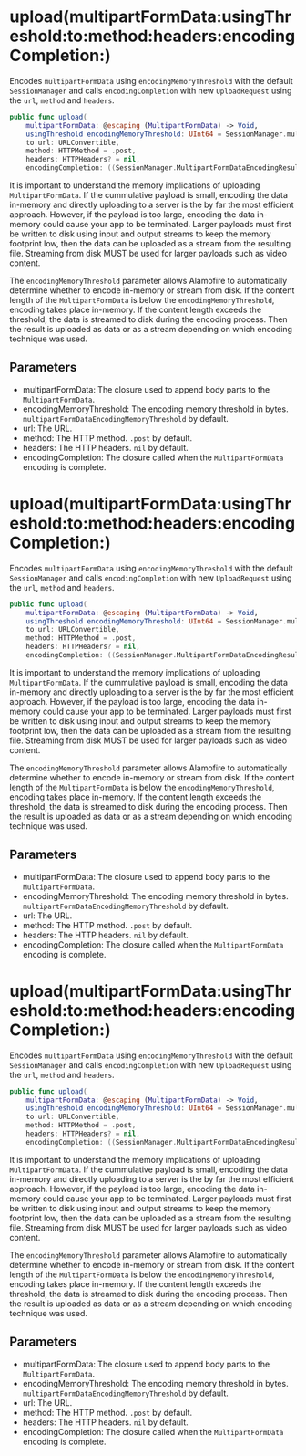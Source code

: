 # upload(multipartFormData:usingThreshold:to:method:headers:encodingCompletion:)

Encodes `multipartFormData` using `encodingMemoryThreshold` with the default `SessionManager` and calls
`encodingCompletion` with new `UploadRequest` using the `url`, `method` and `headers`.

``` swift
public func upload(
    multipartFormData: @escaping (MultipartFormData) -> Void,
    usingThreshold encodingMemoryThreshold: UInt64 = SessionManager.multipartFormDataEncodingMemoryThreshold,
    to url: URLConvertible,
    method: HTTPMethod = .post,
    headers: HTTPHeaders? = nil,
    encodingCompletion: ((SessionManager.MultipartFormDataEncodingResult) -> Void)?)
```

It is important to understand the memory implications of uploading `MultipartFormData`. If the cummulative
payload is small, encoding the data in-memory and directly uploading to a server is the by far the most
efficient approach. However, if the payload is too large, encoding the data in-memory could cause your app to
be terminated. Larger payloads must first be written to disk using input and output streams to keep the memory
footprint low, then the data can be uploaded as a stream from the resulting file. Streaming from disk MUST be
used for larger payloads such as video content.

The `encodingMemoryThreshold` parameter allows Alamofire to automatically determine whether to encode in-memory
or stream from disk. If the content length of the `MultipartFormData` is below the `encodingMemoryThreshold`,
encoding takes place in-memory. If the content length exceeds the threshold, the data is streamed to disk
during the encoding process. Then the result is uploaded as data or as a stream depending on which encoding
technique was used.

## Parameters

  - multipartFormData: The closure used to append body parts to the `MultipartFormData`.
  - encodingMemoryThreshold: The encoding memory threshold in bytes. `multipartFormDataEncodingMemoryThreshold` by default.
  - url: The URL.
  - method: The HTTP method. `.post` by default.
  - headers: The HTTP headers. `nil` by default.
  - encodingCompletion: The closure called when the `MultipartFormData` encoding is complete.

# upload(multipartFormData:usingThreshold:to:method:headers:encodingCompletion:)

Encodes `multipartFormData` using `encodingMemoryThreshold` with the default `SessionManager` and calls
`encodingCompletion` with new `UploadRequest` using the `url`, `method` and `headers`.

``` swift
public func upload(
    multipartFormData: @escaping (MultipartFormData) -> Void,
    usingThreshold encodingMemoryThreshold: UInt64 = SessionManager.multipartFormDataEncodingMemoryThreshold,
    to url: URLConvertible,
    method: HTTPMethod = .post,
    headers: HTTPHeaders? = nil,
    encodingCompletion: ((SessionManager.MultipartFormDataEncodingResult) -> Void)?)
```

It is important to understand the memory implications of uploading `MultipartFormData`. If the cummulative
payload is small, encoding the data in-memory and directly uploading to a server is the by far the most
efficient approach. However, if the payload is too large, encoding the data in-memory could cause your app to
be terminated. Larger payloads must first be written to disk using input and output streams to keep the memory
footprint low, then the data can be uploaded as a stream from the resulting file. Streaming from disk MUST be
used for larger payloads such as video content.

The `encodingMemoryThreshold` parameter allows Alamofire to automatically determine whether to encode in-memory
or stream from disk. If the content length of the `MultipartFormData` is below the `encodingMemoryThreshold`,
encoding takes place in-memory. If the content length exceeds the threshold, the data is streamed to disk
during the encoding process. Then the result is uploaded as data or as a stream depending on which encoding
technique was used.

## Parameters

  - multipartFormData: The closure used to append body parts to the `MultipartFormData`.
  - encodingMemoryThreshold: The encoding memory threshold in bytes. `multipartFormDataEncodingMemoryThreshold` by default.
  - url: The URL.
  - method: The HTTP method. `.post` by default.
  - headers: The HTTP headers. `nil` by default.
  - encodingCompletion: The closure called when the `MultipartFormData` encoding is complete.

# upload(multipartFormData:usingThreshold:to:method:headers:encodingCompletion:)

Encodes `multipartFormData` using `encodingMemoryThreshold` with the default `SessionManager` and calls
`encodingCompletion` with new `UploadRequest` using the `url`, `method` and `headers`.

``` swift
public func upload(
    multipartFormData: @escaping (MultipartFormData) -> Void,
    usingThreshold encodingMemoryThreshold: UInt64 = SessionManager.multipartFormDataEncodingMemoryThreshold,
    to url: URLConvertible,
    method: HTTPMethod = .post,
    headers: HTTPHeaders? = nil,
    encodingCompletion: ((SessionManager.MultipartFormDataEncodingResult) -> Void)?)
```

It is important to understand the memory implications of uploading `MultipartFormData`. If the cummulative
payload is small, encoding the data in-memory and directly uploading to a server is the by far the most
efficient approach. However, if the payload is too large, encoding the data in-memory could cause your app to
be terminated. Larger payloads must first be written to disk using input and output streams to keep the memory
footprint low, then the data can be uploaded as a stream from the resulting file. Streaming from disk MUST be
used for larger payloads such as video content.

The `encodingMemoryThreshold` parameter allows Alamofire to automatically determine whether to encode in-memory
or stream from disk. If the content length of the `MultipartFormData` is below the `encodingMemoryThreshold`,
encoding takes place in-memory. If the content length exceeds the threshold, the data is streamed to disk
during the encoding process. Then the result is uploaded as data or as a stream depending on which encoding
technique was used.

## Parameters

  - multipartFormData: The closure used to append body parts to the `MultipartFormData`.
  - encodingMemoryThreshold: The encoding memory threshold in bytes. `multipartFormDataEncodingMemoryThreshold` by default.
  - url: The URL.
  - method: The HTTP method. `.post` by default.
  - headers: The HTTP headers. `nil` by default.
  - encodingCompletion: The closure called when the `MultipartFormData` encoding is complete.

